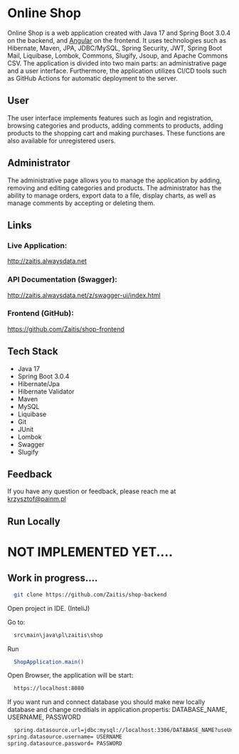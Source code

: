 
# Online Shop

Online Shop is a web application created with Java 17 and Spring Boot 3.0.4 on the backend, and [Angular](https://github.com/Zaitis/shop-frontend) on the frontend. It uses technologies such as Hibernate, Maven, JPA, JDBC/MySQL, Spring Security, JWT, Spring Boot Mail, Liquibase, Lombok, Commons, Slugify, Jsoup, and Apache Commons CSV. The application is divided into two main parts: an administrative page and a user interface. Furthermore, the application utilizes CI/CD tools such as GitHub Actions for automatic deployment to the server.

## User

The user interface implements features such as login and registration, browsing categories and products, adding comments to products, adding products to the shopping cart and making purchases. These functions are also available for unregistered users.


## Administrator
The administrative page allows you to manage the application by adding, removing and editing categories and products. The administrator has the ability to manage orders, export data to a file, display charts, as well as manage comments by accepting or deleting them.

## Links

### Live Application:
http://zaitis.alwaysdata.net

### API Documentation (Swagger):
http://zaitis.alwaysdata.net/z/swagger-ui/index.html

### Frontend (GitHub):
https://github.com/Zaitis/shop-frontend

## Tech Stack

* Java 17
* Spring Boot 3.0.4
* Hibernate/Jpa
* Hibernate Validator
* Maven
* MySQL
* Liquibase
* Git
* JUnit
* Lombok
* Swagger
* Slugify



## Feedback

If you have any question or feedback, please reach me at krzysztof@painm.pl


## Run Locally

# NOT IMPLEMENTED YET....
## Work in progress....

```bash
  git clone https://github.com/Zaitis/shop-backend
```

Open project in IDE. (InteliJ)


Go to:

```bash
  src\main\java\pl\zaitis\shop
```

Run

```bash
  ShopApplication.main()
```

Open Browser, the application will be start:

```bash
  https://localhost:8080
```

If you want run and connect database you should make new locally database and change
creditials in application.propertis: DATABASE_NAME, USERNAME, PASSWORD


```bash
  spring.datasource.url=jdbc:mysql://localhost:3306/DATABASE_NAME?useUnicode=true&serverTimezone=UTC
spring.datasource.username= USERNAME
spring.datasource.password= PASSWORD
```